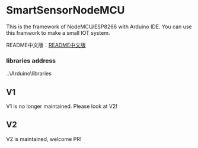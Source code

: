 # SmartSensorNodeMCU

This is the framework of NodeMCU/ESP8266 with Arduino IDE. You can use this framwork to make a small IOT system.

README中文版：[README中文版](README_CN.md)

### libraries address

..\Arduino\libraries


## V1

V1 is no longer maintained. Please look at V2!

## V2

V2 is maintained, welcome PR!